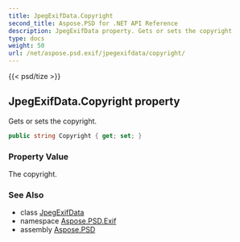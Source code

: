 ```yaml
---
title: JpegExifData.Copyright
second_title: Aspose.PSD for .NET API Reference
description: JpegExifData property. Gets or sets the copyright
type: docs
weight: 50
url: /net/aspose.psd.exif/jpegexifdata/copyright/
---
```

{{< psd/tize >}}
## JpegExifData.Copyright property

Gets or sets the copyright.

```csharp
public string Copyright { get; set; }
```

### Property Value

The copyright.

### See Also

* class [JpegExifData](../)
* namespace [Aspose.PSD.Exif](../../../aspose.psd.exif/)
* assembly [Aspose.PSD](../../../)


